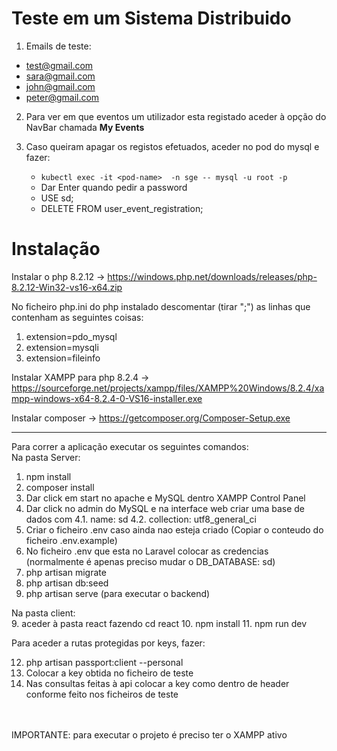 <h1>Teste em um Sistema Distribuido</h1>

1. Emails de teste:

* test@gmail.com
* sara@gmail.com
* john@gmail.com
* peter@gmail.com

2. Para ver em que eventos um utilizador esta registado aceder à opção do NavBar chamada <b> My Events </b>

3. Caso queiram apagar os registos efetuados, aceder no pod do mysql e fazer:
   - ```kubectl exec -it <pod-name>  -n sge -- mysql -u root -p```
   - Dar Enter quando pedir a password
   - USE sd;
   - DELETE FROM user_event_registration;

<h1>Instalação</h1>

Instalar o php 8.2.12 -> https://windows.php.net/downloads/releases/php-8.2.12-Win32-vs16-x64.zip

No ficheiro php.ini do php instalado descomentar (tirar ";") as linhas que contenham as seguintes coisas:
 
1. extension=pdo_mysql
2. extension=mysqli
3. extension=fileinfo

Instalar XAMPP para php 8.2.4 -> https://sourceforge.net/projects/xampp/files/XAMPP%20Windows/8.2.4/xampp-windows-x64-8.2.4-0-VS16-installer.exe

Instalar composer -> https://getcomposer.org/Composer-Setup.exe

-----------------------------

Para correr a aplicação executar os seguintes comandos:<br>
Na pasta Server:
1. npm install 
2. composer install
3. Dar click em start no apache e MySQL dentro XAMPP Control Panel
4. Dar click no admin do MySQL e na interface web criar uma base de dados com
    4.1. name: sd
    4.2. collection: utf8_general_ci
5. Criar o ficheiro .env caso ainda nao esteja criado (Copiar o conteudo do ficheiro .env.example)
6. No ficheiro .env que esta no Laravel colocar as credencias (normalmente é apenas preciso mudar o DB_DATABASE: sd)
7. php artisan migrate 
8. php artisan db:seed
9. php artisan serve (para executar o backend)

Na pasta client: <br>
9. aceder à pasta react fazendo cd react
10. npm install
11. npm run dev

Para aceder a rutas protegidas por keys, fazer: <br>

12. php artisan passport:client --personal
13. Colocar a key obtida no ficheiro de teste
14. Nas consultas feitas à api colocar a key como dentro de header conforme feito nos ficheiros de teste

<br><br>IMPORTANTE: para executar o projeto é preciso ter o XAMPP ativo
